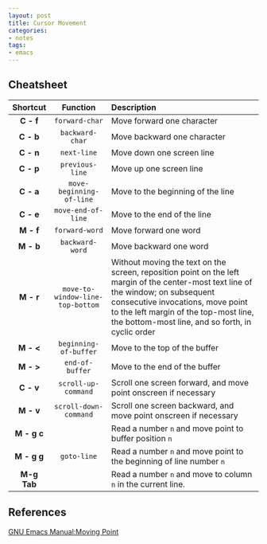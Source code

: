 ```yaml
---
layout: post
title: Cursor Movement
categories:
- notes
tags:
- emacs
---
```


## Cheatsheet

| Shortcut |            Function              |        Description                |
|:--------:|:--------------------------------:|:----------------------------------|
|**C - f** | `forward-char`                   | Move forward one character        |
|**C - b** | `backward-char`                  | Move backward one character       |
|**C - n** | `next-line`                      | Move down one screen line         |
|**C - p** | `previous-line`                  | Move up one screen line           |
|**C - a** | `move-beginning-of-line`         | Move to the beginning of the line |
|**C - e** | `move-end-of-line`               | Move to the end of the line       |
|**M - f** | `forward-word`                   | Move forward one word             |
|**M - b** | `backward-word`                  | Move backward one word            |
|**M - r** | `move-to-window-line-top-bottom` | Without moving the text on the screen, reposition point on the left margin of the center-most text line of the window; on subsequent consecutive invocations, move point to the left margin of the top-most line, the bottom-most line, and so forth, in cyclic order |
|**M - <** | `beginning-of-buffer`            | Move to the top of the buffer     |
|**M - >** | `end-of-buffer`                  | Move to the end of the buffer     |
|**C - v** | `scroll-up-command` | Scroll one screen forward, and move point onscreen if necessary |
|**M - v** | `scroll-down-command` | Scroll one screen backward, and move point onscreen if necessary |
|**M - g c** | | Read a number `n` and move point to buffer position `n` |
|**M - g g**| `goto-line`| Read a number `n` and move point to the beginning of line number `n` |
|**M-g Tab**| | Read a number `n` and move to column `n` in the current line. |


## References

[GNU Emacs Manual:Moving Point](https://www.gnu.org/software/emacs/manual/html_node/emacs/Moving-Point.html#Moving-Point)
